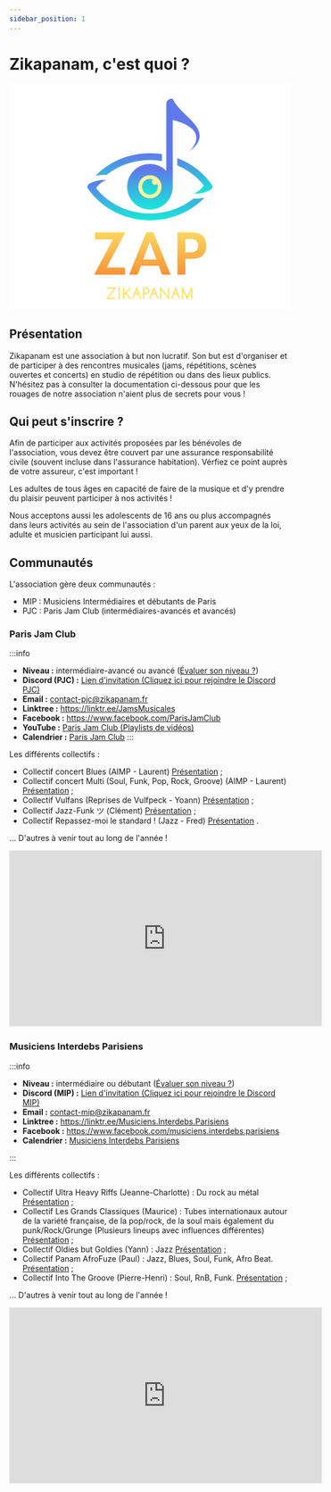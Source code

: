 ```yaml
---
sidebar_position: 1
---
```


# Zikapanam, c'est quoi ?

![Zikapanam](/img/zikapanam.png)

## Présentation

Zikapanam est une association à but non lucratif. Son but est d'organiser et de participer à des rencontres musicales (jams, répétitions, scènes ouvertes et concerts) en studio de répétition ou dans des lieux publics. N'hésitez pas à consulter la documentation ci-dessous pour que les rouages de notre association n'aient plus de secrets pour vous !

## Qui peut s'inscrire ?

Afin de participer aux activités proposées par les bénévoles de l'association, vous devez être couvert par une assurance responsabilité civile (souvent incluse dans l'assurance habitation). Vérfiez ce point auprès de votre assureur, c'est important !

Les adultes de tous âges en capacité de faire de la musique et d'y prendre du plaisir peuvent participer à nos activités !

Nous acceptons aussi les adolescents de 16 ans ou plus accompagnés dans leurs activités au sein de l'association d'un parent aux yeux de la loi, adulte et musicien participant lui aussi.

## Communautés

L'association gère deux communautés :
- MIP : Musiciens Intermédiaires et débutants de Paris
- PJC : Paris Jam Club (intermédiaires-avancés et avancés)

### Paris Jam Club

:::info

- **Niveau :** intermédiaire-avancé ou avancé ([Évaluer son niveau ?](/evaluer-son-niveau.md))
- **Discord (PJC) :** [Lien d'invitation (Cliquez ici pour rejoindre le Discord PJC)](https://discord.gg/Ad2EfNXPeB)
- **Email :** contact-pjc@zikapanam.fr
- **Linktree :** https://linktr.ee/JamsMusicales
- **Facebook :** https://www.facebook.com/ParisJamClub
- **YouTube :** [Paris Jam Club (Playlists de vidéos)](https://www.youtube.com/@parisjamclub/playlists)
- **Calendrier :** [Paris Jam Club](https://www.blog.zikapanam.fr/calendriers#PJC)
:::

Les différents collectifs :

- Collectif concert Blues (AIMP - Laurent) [Présentation](https://discord.com/channels/893372971073277962/1119721934490451988) ;
- Collectif concert Multi (Soul, Funk, Pop, Rock, Groove) (AIMP - Laurent) [Présentation](https://discord.com/channels/893372971073277962/1119721934490451988) ;
- Collectif Vulfans (Reprises de Vulfpeck - Yoann) [Présentation](https://discord.com/channels/893372971073277962/1119742878604873759) ;
- Collectif Jazz-Funk ツ (Clément) [Présentation](https://discord.com/channels/893372971073277962/1128235531113869342/1128235531113869342) ; 
- Collectif Repassez-moi le standard ! (Jazz - Fred) [Présentation](https://discord.com/channels/893372971073277962/1122424995939889164) .

... D'autres à venir tout au long de l'année !



<iframe width="560" height="315" src="https://www.youtube.com/embed/s2rv5i4-7Zg?si=HMvHQuuMVoT7zydq" title="YouTube video player" frameborder="0" allow="accelerometer; autoplay; clipboard-write; encrypted-media; gyroscope; picture-in-picture; web-share" allowfullscreen></iframe>

### Musiciens Interdebs Parisiens

:::info

- **Niveau :** intermédiaire ou débutant ([Évaluer son niveau ?](/evaluer-son-niveau.md))
- **Discord (MIP) :** [Lien d'invitation (Cliquez ici pour rejoindre le Discord MIP)](https://discord.gg/DBKNAFcSem)
- **Email :** contact-mip@zikapanam.fr
- **Linktree :** https://linktr.ee/Musiciens.Interdebs.Parisiens
- **Facebook :** https://www.facebook.com/musiciens.interdebs.parisiens
- **Calendrier :** [Musiciens Interdebs Parisiens](https://www.blog.zikapanam.fr/calendriers#MIP)

:::

Les différents collectifs :

- Collectif Ultra Heavy Riffs (Jeanne-Charlotte) : Du rock au métal [Présentation](https://discord.com/channels/1038909359712895058/1052703682799599666/1052703682799599666) ;
- Collectif Les Grands Classiques (Maurice) : Tubes internationaux autour de la variété française, de la pop/rock, de la soul mais également du punk/Rock/Grunge (Plusieurs lineups avec influences différentes) [Présentation](https://discord.com/channels/1038909359712895058/1062782176501972992/1062782176501972992) ;
- Collectif Oldies but Goldies (Yann) : Jazz [Présentation](https://discord.com/channels/1038909359712895058/1150086345532899388/1150086345532899388) ;
- Collectif Panam AfroFuze (Paul) : Jazz, Blues, Soul, Funk, Afro Beat. [Présentation](https://discord.com/channels/1038909359712895058/1092582664088850432/1092582664088850432) ;
- Collectif Into The Groove (Pierre-Henri) : Soul, RnB, Funk. [Présentation](https://discord.com/channels/1038909359712895058/1131556262530793482/1131556262530793482) ;

... D'autres à venir tout au long de l'année !
	

<iframe width="560" height="315" src="https://www.youtube.com/embed/Yem62eh5mZ4?si=dvMDq7u5eQBz1A-s" title="YouTube video player" frameborder="0" allow="accelerometer; autoplay; clipboard-write; encrypted-media; gyroscope; picture-in-picture; web-share" allowfullscreen></iframe>
